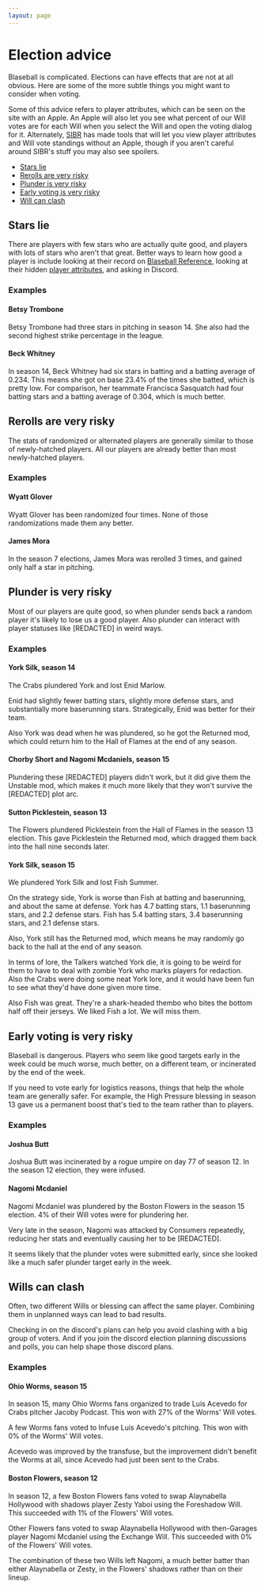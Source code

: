 ```yaml
---
layout: page
---
```


# Election advice

Blaseball is complicated. Elections can have effects that are not at all obvious. Here are some of the more subtle things you might want to consider when voting.

Some of this advice refers to player attributes, which can be seen on the site with an Apple. An Apple will also let you see what percent of our Will votes are for each Will when you select the Will and open the voting dialog for it. Alternately, [SIBR](https://sibr.dev) has made tools that will let you view player attributes and Will vote standings without an Apple, though if you aren't careful around SIBR's stuff you may also see spoilers.

* [Stars lie](#stars-lie)
* [Rerolls are very risky](#rerolls-are-very-risky)
* [Plunder is very risky](#plunder-is-very-risky)
* [Early voting is very risky](#early-voting-is-very-risky)
* [Will can clash](#wills-can-clash)

## Stars lie

There are players with few stars who are actually quite good, and players with lots of stars who aren't that great. Better ways to learn how good a player is include looking at their record on [Blaseball Reference](https://blaseball-reference.com), looking at their hidden [player attributes](https://www.blaseball.wiki/w/Player_Attributes), and asking in Discord.

### Examples

#### Betsy Trombone

Betsy Trombone had three stars in pitching in season 14. She also had the second highest strike percentage in the league.

#### Beck Whitney

In season 14, Beck Whitney had six stars in batting and a batting average of 0.234. This means she got on base 23.4% of the times she batted, which is pretty low. For comparison, her teammate Francisca Sasquatch had four batting stars and a batting average of 0.304, which is much better.

## Rerolls are very risky

The stats of randomized or alternated players are generally similar to those of newly-hatched players. All our players are already better than most newly-hatched players.

### Examples

#### Wyatt Glover

Wyatt Glover has been randomized four times. None of those randomizations made them any better.

#### James Mora

In the season 7 elections, James Mora was rerolled 3 times, and gained only half a star in pitching.

## Plunder is very risky

Most of our players are quite good, so when plunder sends back a random player it's likely to lose us a good player. Also plunder can interact with player statuses like [REDACTED] in weird ways.

### Examples

#### York Silk, season 14

The Crabs plundered York and lost Enid Marlow.

Enid had slightly fewer batting stars, slightly more defense stars, and substantially more baserunning stars. Strategically, Enid was better for their team.

Also York was dead when he was plundered, so he got the Returned mod, which could return him to the Hall of Flames at the end of any season.

#### Chorby Short and Nagomi Mcdaniels, season 15

Plundering these [REDACTED] players didn't work, but it did give them the Unstable mod, which makes it much more likely that they won't survive the [REDACTED] plot arc.

#### Sutton Picklestein, season 13

The Flowers plundered Picklestein from the Hall of Flames in the season 13 election. This gave Picklestein the Returned mod, which dragged them back into the hall nine seconds later.

#### York Silk, season 15

We plundered York Silk and lost Fish Summer.

On the strategy side, York is worse than Fish at batting and baserunning, and about the same at defense. York has 4.7 batting stars, 1.1 baserunning stars, and 2.2 defense stars. Fish has 5.4 batting stars, 3.4 baserunning stars, and 2.1 defense stars.

Also, York still has the Returned mod, which means he may randomly go back to the hall at the end of any season.

In terms of lore, the Talkers watched York die, it is going to be weird for them to have to deal with zombie York who marks players for redaction. Also the Crabs were doing some neat York lore, and it would have been fun to see what they'd have done given more time.

Also Fish was great. They're a shark-headed thembo who bites the bottom half off their jerseys. We liked Fish a lot. We will miss them.

## Early voting is very risky

Blaseball is dangerous. Players who seem like good targets early in the week could be much worse, much better, on a different team, or incinerated by the end of the week.

If you need to vote early for logistics reasons, things that help the whole team are generally safer. For example, the High Pressure blessing in season 13 gave us a permanent boost that's tied to the team rather than to players.

### Examples

#### Joshua Butt

Joshua Butt was incinerated by a rogue umpire on day 77 of season 12. In the season 12 election, they were infused.

#### Nagomi Mcdaniel

Nagomi Mcdaniel was plundered by the Boston Flowers in the season 15 election. 4% of their Will votes were for plundering her.

Very late in the season, Nagomi was attacked by Consumers repeatedly, reducing her stats and eventually causing her to be [REDACTED].

It seems likely that the plunder votes were submitted early, since she looked like a much safer plunder target early in the week.

## Wills can clash

Often, two different Wills or blessing can affect the same player. Combining them in unplanned ways can lead to bad results.

Checking in on the discord's plans can help you avoid clashing with a big group of voters. And if you join the discord election planning discussions and polls, you can help shape those discord plans.

### Examples

#### Ohio Worms, season 15

In season 15, many Ohio Worms fans organized to trade Luis Acevedo for Crabs pitcher Jacoby Podcast. This won with 27% of the Worms' Will votes.

A few Worms fans voted to Infuse Luis Acevedo's pitching. This won with 0% of the Worms' Will votes.

Acevedo was improved by the transfuse, but the improvement didn't benefit the Worms at all, since Acevedo had just been sent to the Crabs.

#### Boston Flowers, season 12

In season 12, a few Boston Flowers fans voted to swap Alaynabella Hollywood with shadows player Zesty Yaboi using the Foreshadow Will. This succeeded with 1% of the Flowers' Will votes.

Other Flowers fans voted to swap Alaynabella Hollywood with then-Garages player Nagomi Mcdaniel using the Exchange Will. This succeeded with 0% of the Flowers' Will votes.

The combination of these two Wills left Nagomi, a much better batter than either Alaynabella or Zesty, in the Flowers' shadows rather than on their lineup.
